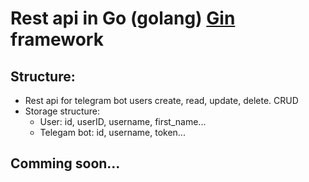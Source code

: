 <h1>Rest api in Go (golang) <a href="https://github.com/gin-gonic/gin/">Gin</a> framework</h1>

## Structure:
 * Rest api for telegram bot users create, read, update, delete. CRUD
 * Storage structure: 
	 * User: id, userID, username, first_name...
	 * Telegam bot: id, username, token...



## Comming soon...